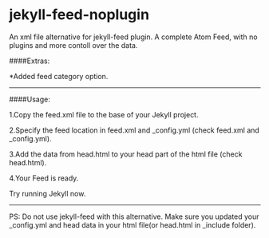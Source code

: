 # jekyll-feed-noplugin
An xml file alternative for jekyll-feed plugin.
A complete Atom Feed, with no plugins and more contoll over the data.

####Extras:

*Added feed category option.

---------------------
####Usage:

1.Copy the feed.xml file to the base of your Jekyll project.

2.Specify the feed location in feed.xml and _config.yml (check feed.xml and _config.yml).

3.Add the data from head.html to your head part of the html file (check head.html).

4.Your Feed is ready.

Try running Jekyll now.

---------------------
PS: Do not use jekyll-feed with this alternative. Make sure you updated your _config.yml and head data in your html file(or head.html in _include folder).
